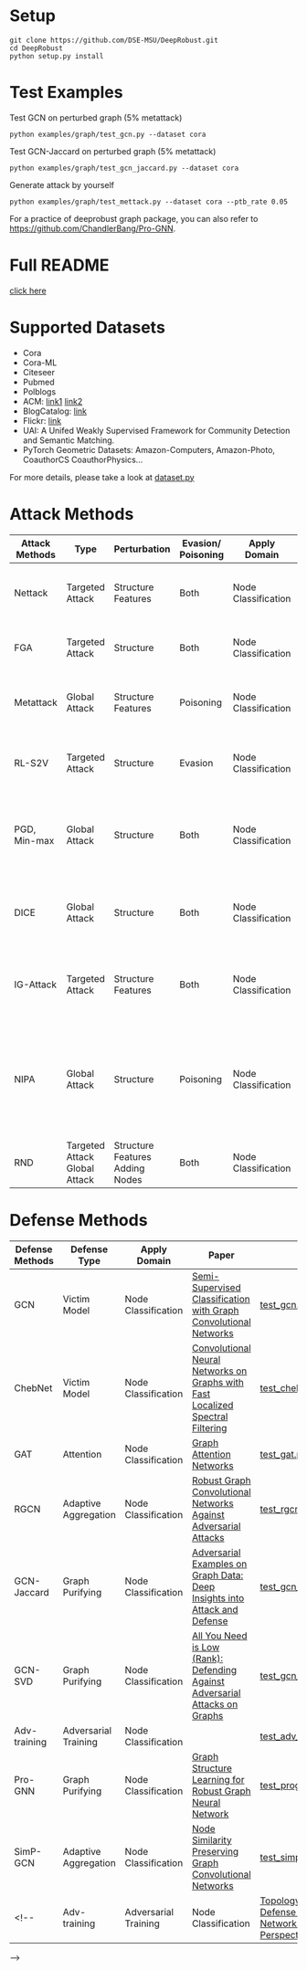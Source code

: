 # Setup
```
git clone https://github.com/DSE-MSU/DeepRobust.git
cd DeepRobust
python setup.py install
```
# Test Examples
Test GCN on perturbed graph (5% metattack)
```
python examples/graph/test_gcn.py --dataset cora
```
Test GCN-Jaccard on perturbed graph (5% metattack)
```
python examples/graph/test_gcn_jaccard.py --dataset cora
```
Generate attack by yourself
```
python examples/graph/test_mettack.py --dataset cora --ptb_rate 0.05 
```
For a practice of deeprobust graph package, you can also refer to https://github.com/ChandlerBang/Pro-GNN.


# Full README
[click here](https://github.com/DSE-MSU/DeepRobust)

# Supported Datasets
* Cora
* Cora-ML
* Citeseer
* Pubmed
* Polblogs
* ACM: [link1](https://github.com/zhumeiqiBUPT/AM-GCN) [link2](https://github.com/Jhy1993/HAN)
* BlogCatalog: [link](https://github.com/mengzaiqiao/CAN)
* Flickr: [link](https://github.com/mengzaiqiao/CAN)
* UAI: A Unifed Weakly Supervised Framework for Community Detection and Semantic Matching. 
* PyTorch Geometric Datasets: Amazon-Computers, Amazon-Photo, CoauthorCS CoauthorPhysics...

For more details, please take a look at [dataset.py](https://github.com/DSE-MSU/DeepRobust/blob/master/deeprobust/graph/data/dataset.py)

# Attack Methods
|   Attack Methods   | Type<img width=200> | Perturbation <img width=80> | Evasion/<br>Poisoning | Apply Domain | Paper | Code |
|--------------------|------|--------------------|-------------|-------|----|----|
| Nettack | Targeted Attack | Structure<br>Features | Both | Node Classification | [Adversarial Attacks on Neural Networks for Graph Data](https://arxiv.org/pdf/1805.07984.pdf)| [test_nettack.py](https://github.com/DSE-MSU/DeepRobust/blob/master/examples/graph/test_nettack.py) |
| FGA | Targeted Attack | Structure | Both | Node Classification | [Fast Gradient Attack on Network Embedding](https://arxiv.org/pdf/1809.02797.pdf)| [test_fga.py](https://github.com/DSE-MSU/DeepRobust/blob/master/examples/graph/test_fga.py) |
| Metattack | Global Attack |  Structure<br>Features | Poisoning | Node Classification | [Adversarial Attacks on Graph Neural Networks via Meta Learning](https://openreview.net/pdf?id=Bylnx209YX) | [test_mettack.py](https://github.com/DSE-MSU/DeepRobust/blob/master/examples/graph/test_mettack.py) |
| RL-S2V | Targeted Attack | Structure | Evasion |  Node Classification | [Adversarial Attack on Graph Structured Data](https://arxiv.org/pdf/1806.02371.pdf) |[test_rl_s2v.py](https://github.com/DSE-MSU/DeepRobust/blob/master/examples/graph/test_rl_s2v.py) |
| PGD, Min-max | Global Attack | Structure | Both | Node Classification | [Topology Attack and Defense for Graph Neural Networks: An Optimization Perspective](https://arxiv.org/pdf/1906.04214.pdf)|[test_pgd.py](https://github.com/DSE-MSU/DeepRobust/blob/master/examples/graph/test_pgd.py)  [test_min_max.py](https://github.com/DSE-MSU/DeepRobust/blob/master/examples/graph/test_min_max.py) |
| DICE | Global Attack | Structure | Both |  Node Classification | [Hiding individuals and communities in a social network](https://arxiv.org/abs/1608.00375)|[test_dice.py](https://github.com/DSE-MSU/DeepRobust/blob/master/examples/graph/test_dice.py) |
| IG-Attack | Targeted Attack | Structure<br>Features| Both | Node Classification | [Adversarial Examples on Graph Data: Deep Insights into Attack and Defense](https://arxiv.org/pdf/1903.01610.pdf)|[test_ig.py](https://github.com/DSE-MSU/DeepRobust/blob/master/examples/graph/test_ig.py) |
| NIPA | Global Attack | Structure | Poisoning |  Node Classification | [Non-target-specific Node Injection Attacks on Graph Neural Networks: A Hierarchical Reinforcement Learning Approach](https://faculty.ist.psu.edu/vhonavar/Papers/www20.pdf) | [test_nipa.py](https://github.com/DSE-MSU/DeepRobust/blob/master/examples/graph/test_nipa.py) |
| RND | Targeted Attack<br>Global Attack | Structure<br>Features<br>Adding Nodes | Both | Node Classification | |[test_rnd.py](https://github.com/DSE-MSU/DeepRobust/blob/master/examples/graph/test_rnd.py) |

# Defense Methods
|   Defense Methods   | Defense Type | Apply Domain | Paper | Code |
|---------------------|--------------|--------------|------| ------|
| GCN | Victim Model | Node Classification | [Semi-Supervised Classification with Graph Convolutional Networks](https://arxiv.org/abs/1609.02907) | [test_gcn.py](https://github.com/DSE-MSU/DeepRobust/blob/master/examples/graph/test_gcn.py) |
| ChebNet | Victim Model | Node Classification | [Convolutional Neural Networks on Graphs with Fast Localized Spectral Filtering](https://arxiv.org/abs/1606.09375) | [test_chebnet.py](https://github.com/DSE-MSU/DeepRobust/blob/master/examples/graph/test_chebnet.py) |
| GAT | Attention | Node Classification | [Graph Attention Networks](https://arxiv.org/abs/1710.10903) | [test_gat.py](https://github.com/DSE-MSU/DeepRobust/blob/master/examples/graph/test_gat.py) |
| RGCN | Adaptive Aggregation | Node Classification | [Robust Graph Convolutional Networks Against Adversarial Attacks](http://pengcui.thumedialab.com/papers/RGCN.pdf) | [test_rgcn.py](https://github.com/DSE-MSU/DeepRobust/blob/master/examples/graph/test_rgcn.py) |
| GCN-Jaccard | Graph Purifying | Node Classification | [Adversarial Examples on Graph Data: Deep Insights into Attack and Defense](https://arxiv.org/pdf/1903.01610.pdf)| [test_gcn_jaccard.py](https://github.com/DSE-MSU/DeepRobust/blob/master/examples/graph/test_gcn_jaccard.py) |
| GCN-SVD | Graph Purifying | Node Classification | [All You Need is Low (Rank): Defending Against Adversarial Attacks on Graphs](https://dl.acm.org/doi/pdf/10.1145/3336191.3371789?download=true) | [test_gcn_svd.py](https://github.com/DSE-MSU/DeepRobust/blob/master/examples/graph/test_gcn_svd.py) |
| Adv-training | Adversarial Training | Node Classification |  |[test_adv_train_poisoning.py](https://github.com/DSE-MSU/DeepRobust/blob/master/examples/graph/test_adv_train_poisoning.py) |
| Pro-GNN | Graph Purifying | Node Classification | [Graph Structure Learning for Robust Graph Neural Network](https://arxiv.org/abs/2005.10203)|[test_prognn.py](https://github.com/DSE-MSU/DeepRobust/blob/master/examples/graph/test_prognn.py) |
| SimP-GCN | Adaptive Aggregation | Node Classification | [Node Similarity Preserving Graph Convolutional Networks](https://arxiv.org/abs/2011.09643)|[test_simpgcn.py](https://github.com/DSE-MSU/DeepRobust/blob/master/examples/graph/test_simpgcn.py) |
<!--| Adv-training | Adversarial Training | Node Classification | [Topology Attack and Defense for Graph Neural Networks: An Optimization Perspective](https://arxiv.org/pdf/1906.04214.pdf)|
-->
<!--| Hidden-Adv-training | Adversarial Training | Node Classification<br>Graph Classification |[To be added]|
-->

